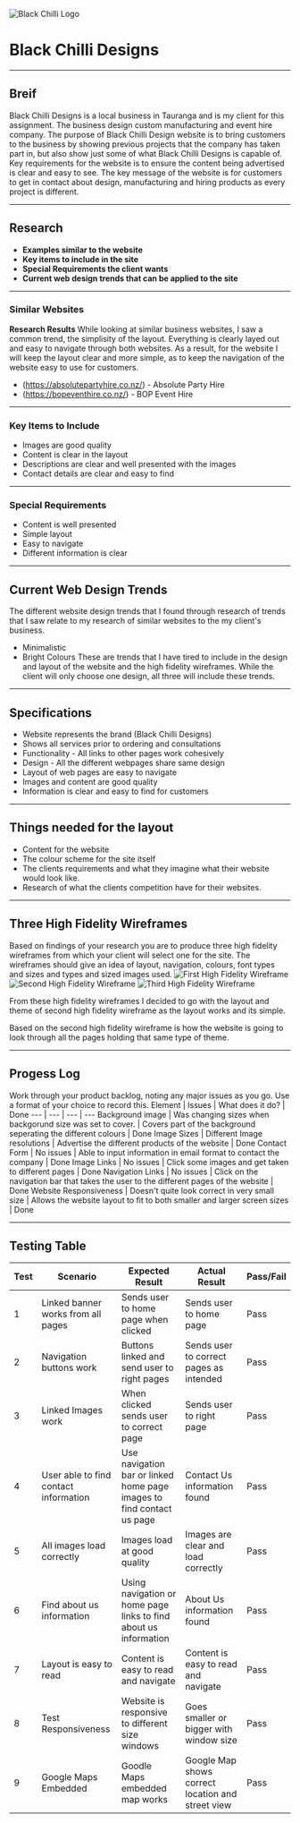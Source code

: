 ![Black Chilli Logo](black-chilli-design.PNG)
# Black Chilli Designs 
***

## Breif 
Black Chilli Designs is a local business in Tauranga and is my client for this assignment. The business design custom manufacturing and event hire company. The purpose of Black Chilli Design website is to bring customers to the business by showing previous projects that the company has taken part in, but also show just some of what Black Chilli Designs is capable of. Key requirements for the website is to ensure the content being advertised is clear and easy to see. The key message of the website is for customers to get in contact about design, manufacturing and hiring products as every project is different. 

***

## Research 
* __Examples similar to the website__
* __Key items to include in the site__
* __Special Requirements the client wants__ 
* __Current web design trends that can be applied to the site__

***

### Similar Websites 
__Research Results__ 
While looking at similar business websites, I saw a common trend, the simplisity of the layout. Everything is clearly layed out and easy to navigate through both websites. As a result, for the website I will keep the layout clear and more simple, as to keep the navigation of the website easy to use for customers. 
* (https://absolutepartyhire.co.nz/) - Absolute Party Hire  
* (https://bopeventhire.co.nz/) - BOP Event Hire 

***

### Key Items to Include 
* Images are good quality 
* Content is clear in the layout 
* Descriptions are clear and well presented with the images 
* Contact details are clear and easy to find

***

### Special Requirements 
* Content is well presented 
* Simple layout 
* Easy to navigate 
* Different information is clear 

***

## Current Web Design Trends 
The different website design trends that I found through research of trends that I saw relate to my research of similar websites to the my client's business. 
* Minimalistic  
* Bright Colours 
These are trends that I have tired to include in the design and layout of the website and the high fidelity wireframes. While the client will only choose one design, all three will include these trends. 

***

## Specifications 
* Website represents the brand (Black Chilli Designs) 
* Shows all services prior to ordering and consultations 
* Functionality - All links to other pages work cohesively
* Design - All the different webpages share same design 
* Layout of web pages are easy to navigate 
* Images and content are good quality 
* Information is clear and easy to find for customers

***

## Things needed for the layout 
* Content for the website 
* The colour scheme for the site itself 
* The clients requirements and what they imagine what their website would look like.
* Research of what the clients competition have for their websites. 

***

## Three High Fidelity Wireframes 
Based on findings of your research you are to produce three high fidelity wireframes from which your client will select one for the site. The wireframes should give an idea of layout, navigation, colours, font types and sizes and types and sized images used. 
![First High Fidelity Wireframe](HomePage1.PNG)
![Second High Fidelity Wireframe](HomePage2.PNG)
![Third High Fidelity Wireframe](Homepage3.PNG)

From these high fidelity wireframes I decided to go with the layout and theme of second high fidelity wireframe as the layout works and its simple. 

Based on the second high fidelity wireframe is how the website is going to look through all the pages holding that same type of theme. 

***

## Progess Log 
Work through your product backlog, noting any major issues as you go. Use a format of your choice to record this.
Element | Issues | What does it do? | Done 
--- | --- | --- | ---
Background image | Was changing sizes when backgorund size was set to cover. | Covers part of the background seperating the different colours | Done 
Image Sizes | Different Image resolutions | Advertise the different products of the website | Done
Contact Form | No issues | Able to input information in email format to contact the company | Done
Image Links | No issues | Click some images and get taken to different pages | Done 
Navigation Links | No issues | Click on the navigation bar that takes the user to the different pages of the website | Done
Website Responsiveness | Doesn't quite look correct in very small size | Allows the website layout to fit to both smaller and larger screen sizes | Done

***

## Testing Table 
Test | Scenario | Expected Result | Actual Result | Pass/Fail
--- | --- | ---| --- | --- 
1 | Linked banner works from all pages | Sends user to home page when clicked | Sends user to home page | Pass
2 | Navigation buttons work | Buttons linked and send user to right pages | Sends user to correct pages as intended | Pass
3 | Linked Images work | When clicked sends user to correct page | Sends user to right page | Pass
4 | User able to find contact information | Use navigation bar or linked home page images to find contact us page | Contact Us information found | Pass 
5 | All images load correctly | Images load at good quality | Images are clear and load correctly | Pass 
6 | Find about us information | Using navigation or home page links to find about us information | About Us information found | Pass
7 | Layout is easy to read | Content is easy to read and navigate | Content is easy to read and navigate | Pass
8 | Test Responsiveness | Website is responsive to different size windows | Goes smaller or bigger with window size | Pass
9 | Google Maps Embedded | Goodle Maps embedded map works | Google Map shows correct location and street view | Pass 


